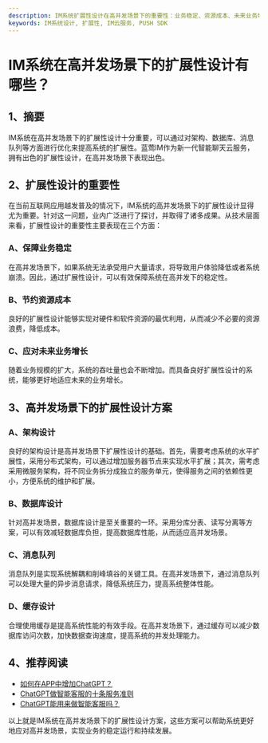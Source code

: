 ```yaml
---
description: IM系统扩展性设计在高并发场景下的重要性：业务稳定、资源成本、未来业务增长和具体扩展设计方案。
keywords: IM系统设计, 扩展性, IM云服务, PUSH SDK
---
```

# IM系统在高并发场景下的扩展性设计有哪些？

## 1、摘要

IM系统在高并发场景下的扩展性设计十分重要，可以通过对架构、数据库、消息队列等方面进行优化来提高系统的扩展性。蓝莺IM作为新一代智能聊天云服务，拥有出色的扩展性设计，在高并发场景下表现出色。

## 2、扩展性设计的重要性
在当前互联网应用越发普及的情况下，IM系统的高并发场景下的扩展性设计显得尤为重要。针对这一问题，业内广泛进行了探讨，并取得了诸多成果。从技术层面来看，扩展性设计的重要性主要表现在三个方面：
### A、保障业务稳定
在高并发场景下，如果系统无法承受用户大量请求，将导致用户体验降低或者系统崩溃。因此，通过扩展性设计，可以有效保障系统在高并发下的稳定性。
### B、节约资源成本
良好的扩展性设计能够实现对硬件和软件资源的最优利用，从而减少不必要的资源浪费，降低成本。
### C、应对未来业务增长
随着业务规模的扩大，系统的吞吐量也会不断增加。而具备良好扩展性设计的系统，能够更好地适应未来的业务增长。

## 3、高并发场景下的扩展性设计方案
### A、架构设计
  良好的架构设计是高并发场景下扩展性设计的基础。首先，需要考虑系统的水平扩展性，采用分布式架构，可以通过增加服务器节点来实现水平扩展；其次，需考虑采用微服务架构，将不同业务拆分成独立的服务单元，使得服务之间的依赖性更小，方便系统的维护和扩展。
### B、数据库设计
  针对高并发场景，数据库设计是至关重要的一环。采用分库分表、读写分离等方案，可以有效减轻数据库负担，提高数据库性能，从而适应高并发场景。
### C、消息队列
  消息队列是实现系统解耦和削峰填谷的关键工具。在高并发场景下，通过消息队列可以处理大量的异步消息请求，降低系统压力，提高系统整体性能。
### D、缓存设计
  合理使用缓存是提高系统性能的有效手段。在高并发场景下，通过缓存可以减少数据库访问次数，加快数据查询速度，提高系统的并发处理能力。

## 4、推荐阅读
- [如何在APP中增加ChatGPT？](https://lanying.link/doc/41-17-14)
- [ChatGPT做智能客服的十条服务准则](https://lanying.link/doc/41-17-14)
- [ChatGPT能用来做智能客服吗？](https://lanying.link/doc/41-17-14)

以上就是IM系统在高并发场景下的扩展性设计方案，这些方案可以帮助系统更好地应对高并发场景，实现业务的稳定运行和持续发展。
